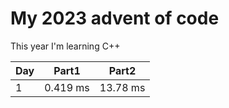# My 2023 advent of code

This year I'm learning C++ 

| Day | Part1 | Part2 |
| --- | ----- | ----- |
| 1   | 0.419 ms | 13.78 ms |